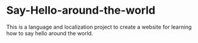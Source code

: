 # Say-Hello-around-the-world
This is a language and localization project to create a website for learning how to say hello around the world.
